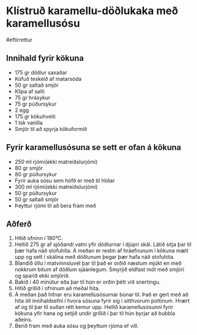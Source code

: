 # Klístruð karamellu-döðlukaka með karamellusósu
#eftirrettur

## Innihald fyrir kökuna
- 175 gr döðlur saxaðar
- Kúfuð teskeið af matarsóda
- 50 gr saltað smjör
- Klípa af salti
- 75 gr hrásykur
- 75 gr púðursykur
- 2 egg
- 175 gr kökuhveiti
- 1 tsk vanilla
- Smjör til að spyrja kökuformið

## Fyrir karamellusósuna se sett er ofan á kökuna
- 250 ml rjómi(ekki matreiðslurjómi)
- 80 gr smjör
- 80 gr púðursykur
- Fyrir auka sósu sem höfð er með til hliðar
- 300 ml rjómi(ekki matreiðslurjómi)
- 50 gr púðursykur
- 50 gr saltað smjör
- Þeyttur rjómi til að bera fram með

## Aðferð
1. Hitið ofninn í 180°C.
2. Hellið 275 gr af sjóðandi vatni yfir döðlurnar í djúpri skál. Látið sitja þar til þær hafa náð stofuhita. Á meðan er restin af hráefnunum í kökuna mælt upp og sett í skálina með döðlunum þegar þær hafa náð stofuhita. 
3. Blandið öllu í matvinnsluvél þar til það er orðið næstum mjúkt en með nokkrum bitum af döðlum sjáanlegum. Smyrjið eldfast mót með smjöri og sparið ekki smjörið. 
4. Bakið í 40 mínútur eða þar til hún er orðin þétt við snertingu. 
5. Hitið grillið í ofninum að meðal hita.
6. Á meðan það hitnar eru karamellusósurnar búnar til. Það er gert með að hita öll innihaldsefni í hvora sósuna fyrir sig í sitthvorum pottinum. Hrært af og til þar til suðan rétt kemur upp. Hellið karamellusósunni fyrir kökuna yfir hana og setjið undir grillið í þar til hún byrjar að bubbla aðeins.
7. Berið fram með auka sósu og þeyttum rjóma ef vill.
